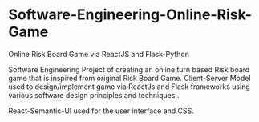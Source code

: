 # Software-Engineering-Online-Risk-Game
Online Risk Board Game via ReactJS and Flask-Python

Software Engineering Project of creating an online turn based Risk board game that is inspired from original Risk Board Game.
Client-Server Model used to design/implement game via ReactJs and Flask frameworks using various software design principles and techniques .

React-Semantic-UI used for the user interface and CSS.
